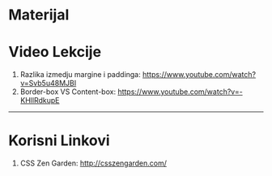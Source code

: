 # Materijal 

# Video Lekcije
1. Razlika izmedju margine i paddinga: https://www.youtube.com/watch?v=Svb5u48MJBI
2. Border-box VS Content-box: https://www.youtube.com/watch?v=-KHllRdkupE


---
# Korisni Linkovi 
1. CSS Zen Garden: http://csszengarden.com/
